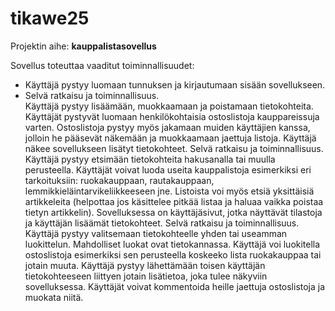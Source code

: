 # tikawe25
Projektin aihe: <b>kauppalistasovellus</b>

Sovellus toteuttaa vaaditut toiminnallisuudet:

<ul>
<li>
    Käyttäjä pystyy luomaan tunnuksen ja kirjautumaan sisään sovellukseen.
    <li>
        Selvä ratkaisu ja toiminnallisuus.
    </li>
</li>
Käyttäjä pystyy lisäämään, muokkaamaan ja poistamaan tietokohteita.
    Käyttäjät pystyvät luomaan henkilökohtaisia ostoslistoja kauppareissuja varten. Ostoslistoja pystyy myös jakamaan muiden käyttäjien kanssa, jolloin he pääsevät näkemään ja muokkaamaan jaettuja listoja.
Käyttäjä näkee sovellukseen lisätyt tietokohteet.
    Selvä ratkaisu ja toiminnallisuus.
Käyttäjä pystyy etsimään tietokohteita hakusanalla tai muulla perusteella.
    Käyttäjät voivat luoda useita kauppalistoja esimerkiksi eri tarkoituksiin: ruokakauppaan, rautakauppaan, lemmikkieläintarvikeliikkeeseen jne. Listoista voi myös etsiä yksittäisiä artikkeleita (helpottaa jos käsittelee pitkää listaa ja haluaa vaikka poistaa tietyn artikkelin).
Sovelluksessa on käyttäjäsivut, jotka näyttävät tilastoja ja käyttäjän lisäämät tietokohteet.
    Selvä ratkaisu ja toiminnallisuus.
Käyttäjä pystyy valitsemaan tietokohteelle yhden tai useamman luokittelun. Mahdolliset luokat ovat tietokannassa.
    Käyttäjä voi luokitella ostoslistoja esimerkiksi sen perusteella koskeeko lista ruokakauppaa tai jotain muuta.
Käyttäjä pystyy lähettämään toisen käyttäjän tietokohteeseen liittyen jotain lisätietoa, joka tulee näkyviin sovelluksessa.
    Käyttäjät voivat kommentoida heille jaettuja ostoslistoja ja muokata niitä.
</ul>
